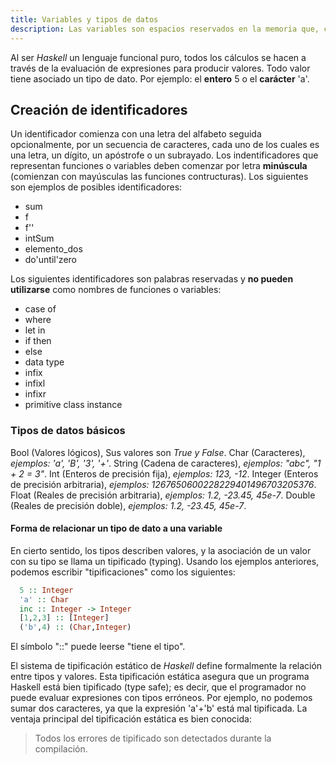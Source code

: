 ```yaml
---
title: Variables y tipos de datos
description: Las variables son espacios reservados en la memoria que, como su nombre indica, pueden cambiar de contenido a lo largo de la ejecución de un programa. Una variable corresponde a un área reservada en la memoria principal del ordenador. El tipo de dato informático es un atributo de una parte de los datos que indica al ordenador (y/o al programador) algo sobre la clase de datos sobre los que se va a procesar.
---
```


Al ser *Haskell* un lenguaje funcional puro, todos los cálculos se hacen a través de la evaluación de expresiones para producir valores. Todo valor tiene asociado un tipo de dato. Por ejemplo: el **entero** 5 o el **carácter** 'a'.

## Creación de identificadores
Un identificador comienza con una letra del alfabeto seguida opcionalmente, por un secuencia de caracteres, cada uno de los cuales es una letra, un dígito, un apóstrofe o un subrayado. Los indentificadores que representan funciones o variables deben comenzar por letra **minúscula** (comienzan con mayúsculas las funciones contructuras). Los siguientes son ejemplos de posibles identificadores:

- sum
- f
- f''
- intSum
- elemento_dos
- do'until'zero

Los siguientes identificadores son palabras reservadas y **no pueden utilizarse** como nombres de funciones o variables:

- case of
- where
- let in
- if then
- else
- data type
- infix
- infixl
- infixr
- primitive class instance

### Tipos de datos básicos
Bool (Valores lógicos), Sus valores son *True y False*.
Char (Caracteres), *ejemplos: 'a', 'B', '3', '+'*.
String (Cadena de caracteres), *ejemplos: "abc", "1 + 2 = 3"*.
Int (Enteros de precisión fija), *ejemplos: 123, -12*.
Integer (Enteros de precisión arbitraria), *ejemplos: 1267650600228229401496703205376*.
Float (Reales de precisión arbitraria), *ejemplos: 1.2, -23.45, 45e-7*.
Double (Reales de precisión doble), *ejemplos: 1.2, -23.45, 45e-7*.

#### Forma de relacionar un tipo de dato a una variable
En cierto sentido, los tipos describen valores, y la asociación de un valor con su tipo se llama un tipificado (typing). Usando los ejemplos anteriores, podemos escribir "tipificaciones" como los siguientes:

```haskell
  5 :: Integer
  'a' :: Char
  inc :: Integer -> Integer
  [1,2,3] :: [Integer]
  ('b',4) :: (Char,Integer)
```

El símbolo "::" puede leerse "tiene el tipo".

El sistema de tipificación estático de *Haskell* define formalmente la relación entre tipos y valores. Esta tipificación estática asegura que un programa Haskell está bien tipificado (type safe); es decir, que el programador no puede evaluar expresiones con tipos erróneos. Por ejemplo, no podemos sumar dos caracteres, ya que la expresión 'a'+'b' está mal tipificada. La ventaja principal del tipificación estática es bien conocida:
>Todos los errores de tipificado son detectados durante la compilación.
